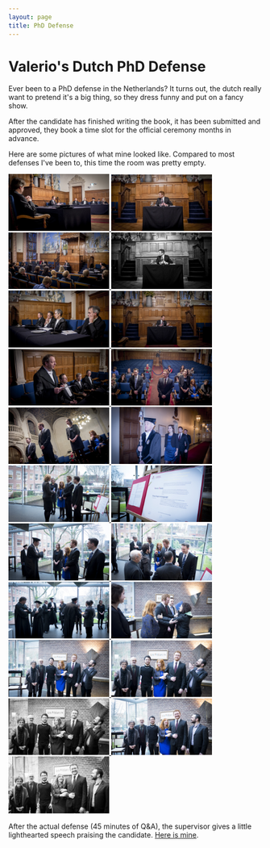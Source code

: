 ```yaml
---
layout: page
title: PhD Defense
---
```


Valerio's Dutch PhD Defense
===========================

Ever been to a PhD defense in the Netherlands?
It turns out, the dutch really want to pretend
it's a big thing, so they dress funny and put on a fancy show.

After the candidate has finished writing the book, it has been
submitted and approved, they book a time slot for the 
official ceremony months in advance.

Here are some pictures of what mine looked like.
Compared to most defenses I've been to, this time
the room was pretty empty.

<a href="pics/valerio_phd_1.jpg">
<img alt="PhD defense 1" src="pics/valerio_phd_1.jpg" width="200px" />
</a>
<a href="pics/valerio_phd_2.jpg">
<img alt="PhD defense 2" src="pics/valerio_phd_2.jpg" width="200px" />
</a>
<a href="pics/valerio_phd_3.jpg">
<img alt="PhD defense 3" src="pics/valerio_phd_3.jpg" width="200px" />
</a>
<a href="pics/valerio_phd_4.jpg">
<img alt="PhD defense 4" src="pics/valerio_phd_4.jpg" width="200px" />
</a>
<a href="pics/valerio_phd_5.jpg">
<img alt="PhD defense 5" src="pics/valerio_phd_5.jpg" width="200px" />
</a>
<a href="pics/valerio_phd_6.jpg">
<img alt="PhD defense 6" src="pics/valerio_phd_6.jpg" width="200px" />
</a>
<a href="pics/valerio_phd_7.jpg">
<img alt="PhD defense 7" src="pics/valerio_phd_7.jpg" width="200px" />
</a>
<a href="pics/valerio_phd_8.jpg">
<img alt="PhD defense 8" src="pics/valerio_phd_8.jpg" width="200px" />
</a>
<a href="pics/valerio_phd_9.jpg">
<img alt="PhD defense 9" src="pics/valerio_phd_9.jpg" width="200px" />
</a>
<a href="pics/valerio_phd_10.jpg">
<img alt="PhD defense 10" src="pics/valerio_phd_10.jpg" width="200px" />
</a>
<a href="pics/valerio_phd_11.jpg">
<img alt="PhD defense 11" src="pics/valerio_phd_11.jpg" width="200px" />
</a>
<a href="pics/valerio_phd_12.jpg">
<img alt="PhD defense 12" src="pics/valerio_phd_12.jpg" width="200px" />
</a>
<a href="pics/valerio_phd_13.jpg">
<img alt="PhD defense 13" src="pics/valerio_phd_13.jpg" width="200px" />
</a>
<a href="pics/valerio_phd_14.jpg">
<img alt="PhD defense 14" src="pics/valerio_phd_14.jpg" width="200px" />
</a>
<a href="pics/valerio_phd_15.jpg">
<img alt="PhD defense 15" src="pics/valerio_phd_15.jpg" width="200px" />
</a>
<a href="pics/valerio_phd_16.jpg">
<img alt="PhD defense 16" src="pics/valerio_phd_16.jpg" width="200px" />
</a>
<a href="pics/valerio_phd_17.jpg">
<img alt="PhD defense 17" src="pics/valerio_phd_17.jpg" width="200px" />
</a>
<a href="pics/valerio_phd_18.jpg">
<img alt="PhD defense 18" src="pics/valerio_phd_18.jpg" width="200px" />
</a>
<a href="pics/valerio_phd_19.jpg">
<img alt="PhD defense 19" src="pics/valerio_phd_19.jpg" width="200px" />
</a>
<a href="pics/valerio_phd_20.jpg">
<img alt="PhD defense 20" src="pics/valerio_phd_20.jpg" width="200px" />
</a>
<a href="pics/valerio_phd_21.jpg">
<img alt="PhD defense 21" src="pics/valerio_phd_21.jpg" width="200px" />
</a>

After the actual defense (45 minutes of Q&A), the
supervisor gives a little lighthearted speech praising the
candidate. [Here is mine](laudatio.md).
